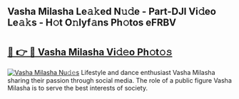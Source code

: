 ## Vasha Milasha Le𝚊𝚔ed N𝚞𝚍e - Part-DJl Vi𝚍eo Le𝚊𝚔s - H𝚘t O𝚗lyf𝚊ns Ph𝚘tos eFRBV

# <h2><a href="http://hf7ho3.feru.top/?c=Vasha+Milasha">🔗 👉 🔴 Vasha Milasha Vi𝚍𝚎o Ph𝚘t𝚘𝚜</a></h2>

[![Vasha Milasha Nu𝚍𝚎s](https://i.imgur.com/0TWrTi3.gif)](http://hf7ho3.feru.top/?c=Vasha+Milasha)
Lifestyle and dance enthusiast Vasha Milasha sharing their passion through social media. The role of a public figure Vasha Milasha is to serve the best interests of society. 
